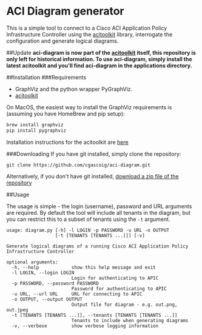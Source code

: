 # ACI Diagram generator

This is a simple tool to connect to a Cisco ACI Application Policy Infrastructure Controller using the [acitoolkit](http://github.com/datacenter/acitoolkit) library, interrogate the configuration and generate logical diagrams. 

##Update
**aci-diagram is now part of the [acitoolkit](http://github.com/datacenter/acitoolkit) itself, this repository is only left for historical information. To use aci-diagram, simply install the latest acitoolkit and you'll find aci-diagram in the applications directory.**

##Installation
###Requirements
- GraphViz and the python wrapper PyGraphViz.
- [acitoolkit](http://github.com/datacenter/acitoolkit)

On MacOS, the easiest way to install the GraphViz requirements is (assuming you have HomeBrew and pip setup):

```bash
brew install graphviz
pip install pygraphviz
```

Installation instructions for the acitoolkit are [here](http://github.com/datacenter/acitoolkit)

###Downloading
If you have git installed, simply clone the repository:
	
	git clone https://github.com/cgascoig/aci-diagram.git
	
Alternatively, if you don't have git installed, [download a zip file of the repository](https://github.com/cgascoig/aci-diagram/archive/master.zip)

##Usage

The usage is simple - the login (username), password and URL arguments are required. By default the tool will include all tenants in the diagram, but you can restrict this to a subset of tenants using the `-t` argument.


```
usage: diagram.py [-h] -l LOGIN -p PASSWORD -u URL -o OUTPUT
                  [-t [TENANTS [TENANTS ...]]] [-v]

Generate logical diagrams of a running Cisco ACI Application Policy
Infrastructure Controller

optional arguments:
  -h, --help            show this help message and exit
  -l LOGIN, --login LOGIN
                        Login for authenticating to APIC
  -p PASSWORD, --password PASSWORD
                        Password for authenticating to APIC
  -u URL, --url URL     URL for connecting to APIC
  -o OUTPUT, --output OUTPUT
                        Output file for diagram - e.g. out.png, out.jpeg
  -t [TENANTS [TENANTS ...]], --tenants [TENANTS [TENANTS ...]]
                        Tenants to include when generating diagrams
  -v, --verbose         show verbose logging information
```

